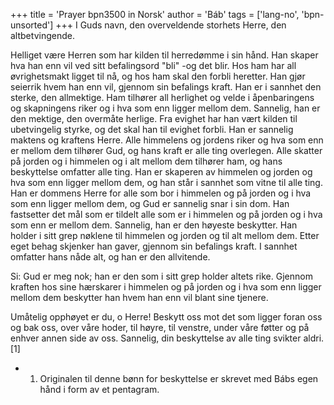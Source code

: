 +++
title = 'Prayer bpn3500 in Norsk'
author = 'Báb'
tags = ['lang-no', 'bpn-unsorted']
+++
I Guds navn, den overveldende storhets Herre, den altbetvingende.
 
Helliget være Herren som har kilden til herredømme i sin hånd. Han skaper hva han enn vil ved sitt befalingsord "bli" -og det blir. Hos ham har all øvrighetsmakt ligget til nå, og hos ham skal den forbli heretter. Han gjør seierrik hvem han enn vil, gjennom sin befalings kraft. Han er i sannhet den sterke, den allmektige. Ham tilhører all herlighet og velde i åpenbaringens og skapningens riker og i hva som enn ligger mellom dem. Sannelig, han er den mektige, den overmåte herlige. Fra evighet har han vært kilden til ubetvingelig styrke, og det skal han til evighet forbli. Han er sannelig maktens og kraftens Herre. Alle himmelens og jordens riker og hva som enn er mellom dem tilhører Gud, og hans kraft er alle ting overlegen. Alle skatter på jorden og i himmelen og i alt mellom dem tilhører ham, og hans beskyttelse omfatter alle ting. Han er skaperen av himmelen og jorden og hva som enn ligger mellom dem, og han står i sannhet som vitne til alle ting. Han er dommens Herre for alle som bor i himmelen og på jorden og i hva som enn ligger mellom dem, og Gud er sannelig snar i sin dom. Han fastsetter det mål som er tildelt alle som er i himmelen og på jorden og i hva som enn er mellom dem. Sannelig, han er den høyeste beskytter. Han holder i sitt grep nøklene til himmelen og jorden og til alt mellom dem. Etter eget behag skjenker han gaver, gjennom sin befalings kraft. I sannhet omfatter hans nåde alt, og han er den allvitende.
 
Si: Gud er meg nok; han er den som i sitt grep holder altets rike. Gjennom kraften hos sine hærskarer i himmelen og på jorden og i hva som enn ligger mellom dem beskytter han hvem han enn vil blant sine tjenere.
 
Umåtelig opphøyet er du, o Herre! Beskytt oss mot det som ligger foran oss og bak oss, over våre hoder, til høyre, til venstre, under våre føtter og på enhver annen side av oss. Sannelig, din beskyttelse av alle ting svikter aldri. [1]
* 1. Originalen til denne bønn for beskyttelse er skrevet med Bábs egen hånd i form av et pentagram.
